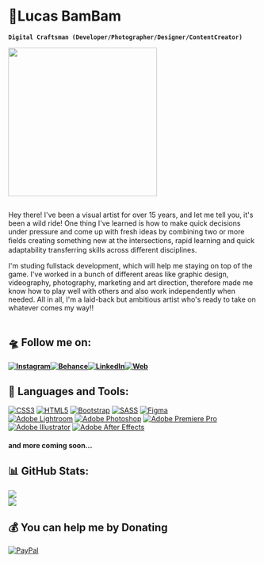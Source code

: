 # 🚀Lucas BamBam
  
**`Digital Craftsman (Developer/Photographer/Designer/ContentCreator)`**
  
<div id="header" align="left">

<img src="https://media1.giphy.com/media/v1.Y2lkPTc5MGI3NjExYjMzOWE4NTdkYjY4ZjRkM2FkNWFiZDc5ZTZhMWViYzkwNDEwZWFhZSZlcD12MV9pbnRlcm5hbF9naWZzX2dpZklkJmN0PXM/3iyKHMIKg5VWG6qHUm/giphy.gif" width="300"/>
  
##
Hey there! I've been a visual artist for over 15 years, and let me tell you, it's been a wild ride! One thing I've learned is how to make quick decisions under pressure and come up with fresh ideas by combining two or more ﬁelds creating something new at the intersections, rapid learning and quick adaptability transferring skills across diﬀerent disciplines.

I'm studing fullstack development, which will help me staying on top of the game. I've worked in a bunch of different areas like graphic design, videography, photography, marketing and art direction, therefore made me know how to play well with others and also work independently when needed. All in all, I'm a laid-back but ambitious artist who's ready to take on whatever comes my way!!<br>
<br>
 
####
  
  
## 🛸 Follow me on:
#### [![Instagram](https://img.shields.io/badge/Instagram-@nesmanpro-E4405F?style=for-the-badge&logo=instagram&logoColor=white&labelColor=101010)](https://instagram.com/nesmanpro)[![Behance](https://img.shields.io/badge/Behance-@nesmanpro-1877F2?style=for-the-badge&logo=behance&logoColor=white&labelColor=101010)](https://www.behance.com/nesmanpro)[![LinkedIn](https://img.shields.io/badge/LinkedIn-nesmanpro-0077B5?style=for-the-badge&logo=linkedin&logoColor=white&labelColor=101010)](https://www.linkedin.com/in/lucasroquecugiani)[![Web](https://img.shields.io/badge/Web-nesmanpro.com-14a1f0?style=for-the-badge&logo=dev.to&logoColor=white&labelColor=101010)](https://nesmanpro.com) 


  
  
## 🧰 Languages and Tools:
[![CSS3](https://img.shields.io/badge/css3-%231572B6.svg?style=for-the-badge&logo=css3&logoColor=white)]()
[![HTML5](https://img.shields.io/badge/html5-%23E34F26.svg?style=for-the-badge&logo=html5&logoColor=white)]()
[![Bootstrap](https://img.shields.io/badge/bootstrap-%23563D7C.svg?style=for-the-badge&logo=bootstrap&logoColor=white)]()
[![SASS](https://img.shields.io/badge/SASS-hotpink.svg?style=for-the-badge&logo=SASS&logoColor=white)]()
[![Figma](https://img.shields.io/badge/figma-%23F24E1E.svg?style=for-the-badge&logo=figma&logoColor=white)]()
</br>
[![Adobe Lightroom](https://img.shields.io/badge/Adobe%20Lightroom-31A8FF.svg?style=for-the-badge&logo=Adobe%20Lightroom&logoColor=white)]()
[![Adobe Photoshop](https://img.shields.io/badge/adobephotoshop-%2331A8FF.svg?style=for-the-badge&logo=adobephotoshop&logoColor=white)]()
[![Adobe Premiere Pro](https://img.shields.io/badge/Adobe%20Premiere%20Pro-9999FF.svg?style=for-the-badge&logo=Adobe%20Premiere%20Pro&logoColor=white) ]()
</br>
[![Adobe Illustrator](https://img.shields.io/badge/adobeillustrator-%23FF9A00.svg?style=for-the-badge&logo=adobeillustrator&logoColor=white)]()
[![Adobe After Effects](https://img.shields.io/badge/Adobe%20After%20Effects-9999FF.svg?style=for-the-badge&logo=Adobe%20After%20Effects&logoColor=white)]()


#### and more coming soon...



## 📊 GitHub Stats:
![](https://github-readme-streak-stats.herokuapp.com/?user=nesmanpro&theme=light&hide_border=false)<br/>
![](https://github-readme-stats.vercel.app/api/top-langs/?username=nesmanpro&theme=dark&hide_border=false&include_all_commits=true&count_private=false&layout=compact)

## 💰 You can help me by Donating
[![PayPal](https://img.shields.io/badge/PayPal-00457C?style=for-the-badge&logo=paypal&logoColor=white)](https://paypal.me/nesmanpro@gmail.com) 

</div>
